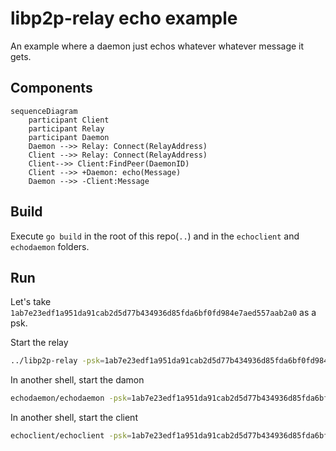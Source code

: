 # libp2p-relay echo example

An example where a daemon just echos whatever whatever message it gets.

## Components

```mermaid
sequenceDiagram
    participant Client
    participant Relay
    participant Daemon 
    Daemon -->> Relay: Connect(RelayAddress) 
    Client -->> Relay: Connect(RelayAddress)
    Client-->> Client:FindPeer(DaemonID)
    Client -->> +Daemon: echo(Message)
    Daemon -->> -Client:Message
```

## Build

Execute `go build` in the root of this repo(`..`) and in the `echoclient` and `echodaemon` folders.

## Run

Let's take `1ab7e23edf1a951da91cab2d5d77b434936d85fda6bf0fd984e7aed557aab2a0` as a psk.

Start the relay

```sh
../libp2p-relay -psk=1ab7e23edf1a951da91cab2d5d77b434936d85fda6bf0fd984e7aed557aab2a0
```

In another shell, start the damon

```sh
echodaemon/echodaemon -psk=1ab7e23edf1a951da91cab2d5d77b434936d85fda6bf0fd984e7aed557aab2a0 -relay=/ip4/127.0.0.1/tcp/<relay listening port>/p2p/<relay peer ID>
```

In another shell, start the client

```sh
echoclient/echoclient -psk=1ab7e23edf1a951da91cab2d5d77b434936d85fda6bf0fd984e7aed557aab2a0 -relay=/ip4/127.0.0.1/tcp/<relay listening port>/p2p/<relay peer ID> -remote=<daemon peer ID>
```
